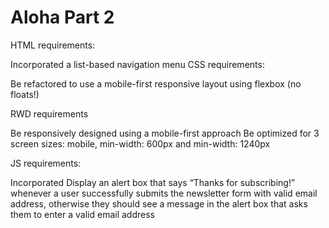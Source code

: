 
# Aloha Part 2
HTML requirements:

Incorporated a list-based navigation menu
CSS requirements:

Be refactored to use a mobile-first responsive layout using flexbox (no floats!)

RWD requirements

Be responsively designed using a mobile-first approach
Be optimized for 3 screen sizes: mobile, min-width: 600px and min-width: 1240px

JS requirements:

Incorporated Display an alert box that says “Thanks for subscribing!” whenever a user successfully submits the newsletter form with valid email address, otherwise they should see a message in the alert box that asks them to enter a valid email address




